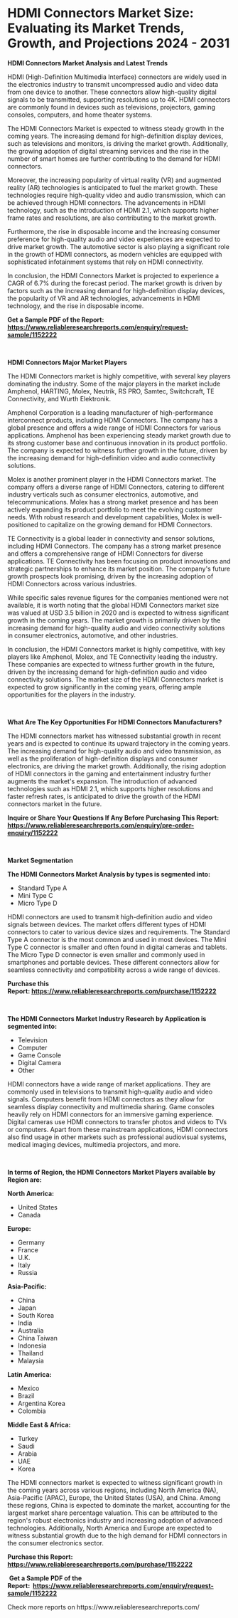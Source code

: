 <p><h1>HDMI Connectors Market Size: Evaluating its Market Trends, Growth, and Projections 2024 - 2031</h1></p><p><strong>HDMI Connectors Market Analysis and Latest Trends</strong></p>
<p><p>HDMI (High-Definition Multimedia Interface) connectors are widely used in the electronics industry to transmit uncompressed audio and video data from one device to another. These connectors allow high-quality digital signals to be transmitted, supporting resolutions up to 4K. HDMI connectors are commonly found in devices such as televisions, projectors, gaming consoles, computers, and home theater systems.</p><p>The HDMI Connectors Market is expected to witness steady growth in the coming years. The increasing demand for high-definition display devices, such as televisions and monitors, is driving the market growth. Additionally, the growing adoption of digital streaming services and the rise in the number of smart homes are further contributing to the demand for HDMI connectors.</p><p>Moreover, the increasing popularity of virtual reality (VR) and augmented reality (AR) technologies is anticipated to fuel the market growth. These technologies require high-quality video and audio transmission, which can be achieved through HDMI connectors. The advancements in HDMI technology, such as the introduction of HDMI 2.1, which supports higher frame rates and resolutions, are also contributing to the market growth.</p><p>Furthermore, the rise in disposable income and the increasing consumer preference for high-quality audio and video experiences are expected to drive market growth. The automotive sector is also playing a significant role in the growth of HDMI connectors, as modern vehicles are equipped with sophisticated infotainment systems that rely on HDMI connectivity.</p><p>In conclusion, the HDMI Connectors Market is projected to experience a CAGR of 6.7% during the forecast period. The market growth is driven by factors such as the increasing demand for high-definition display devices, the popularity of VR and AR technologies, advancements in HDMI technology, and the rise in disposable income.</p></p>
<p><strong>Get a Sample PDF of the Report:&nbsp; <a href="https://www.reliableresearchreports.com/enquiry/request-sample/1152222">https://www.reliableresearchreports.com/enquiry/request-sample/1152222</a></strong></p>
<p>&nbsp;</p>
<p><strong>HDMI Connectors Major Market Players</strong></p>
<p><p>The HDMI Connectors market is highly competitive, with several key players dominating the industry. Some of the major players in the market include Amphenol, HARTING, Molex, Neutrik, RS PRO, Samtec, Switchcraft, TE Connectivity, and Wurth Elektronik.</p><p>Amphenol Corporation is a leading manufacturer of high-performance interconnect products, including HDMI Connectors. The company has a global presence and offers a wide range of HDMI Connectors for various applications. Amphenol has been experiencing steady market growth due to its strong customer base and continuous innovation in its product portfolio. The company is expected to witness further growth in the future, driven by the increasing demand for high-definition video and audio connectivity solutions.</p><p>Molex is another prominent player in the HDMI Connectors market. The company offers a diverse range of HDMI Connectors, catering to different industry verticals such as consumer electronics, automotive, and telecommunications. Molex has a strong market presence and has been actively expanding its product portfolio to meet the evolving customer needs. With robust research and development capabilities, Molex is well-positioned to capitalize on the growing demand for HDMI Connectors.</p><p>TE Connectivity is a global leader in connectivity and sensor solutions, including HDMI Connectors. The company has a strong market presence and offers a comprehensive range of HDMI Connectors for diverse applications. TE Connectivity has been focusing on product innovations and strategic partnerships to enhance its market position. The company's future growth prospects look promising, driven by the increasing adoption of HDMI Connectors across various industries.</p><p>While specific sales revenue figures for the companies mentioned were not available, it is worth noting that the global HDMI Connectors market size was valued at USD 3.5 billion in 2020 and is expected to witness significant growth in the coming years. The market growth is primarily driven by the increasing demand for high-quality audio and video connectivity solutions in consumer electronics, automotive, and other industries.</p><p>In conclusion, the HDMI Connectors market is highly competitive, with key players like Amphenol, Molex, and TE Connectivity leading the industry. These companies are expected to witness further growth in the future, driven by the increasing demand for high-definition audio and video connectivity solutions. The market size of the HDMI Connectors market is expected to grow significantly in the coming years, offering ample opportunities for the players in the industry.</p></p>
<p>&nbsp;</p>
<p><strong>What Are The Key Opportunities For HDMI Connectors Manufacturers?</strong></p>
<p><p>The HDMI connectors market has witnessed substantial growth in recent years and is expected to continue its upward trajectory in the coming years. The increasing demand for high-quality audio and video transmission, as well as the proliferation of high-definition displays and consumer electronics, are driving the market growth. Additionally, the rising adoption of HDMI connectors in the gaming and entertainment industry further augments the market's expansion. The introduction of advanced technologies such as HDMI 2.1, which supports higher resolutions and faster refresh rates, is anticipated to drive the growth of the HDMI connectors market in the future.</p></p>
<p><strong>Inquire or Share Your Questions If Any Before Purchasing This Report: <a href="https://www.reliableresearchreports.com/enquiry/pre-order-enquiry/1152222">https://www.reliableresearchreports.com/enquiry/pre-order-enquiry/1152222</a></strong></p>
<p>&nbsp;</p>
<p><strong>Market Segmentation</strong></p>
<p><strong>The HDMI Connectors Market Analysis by types is segmented into:</strong></p>
<p><ul><li>Standard Type A</li><li>Mini Type C</li><li>Micro Type D</li></ul></p>
<p><p>HDMI connectors are used to transmit high-definition audio and video signals between devices. The market offers different types of HDMI connectors to cater to various device sizes and requirements. The Standard Type A connector is the most common and used in most devices. The Mini Type C connector is smaller and often found in digital cameras and tablets. The Micro Type D connector is even smaller and commonly used in smartphones and portable devices. These different connectors allow for seamless connectivity and compatibility across a wide range of devices.</p></p>
<p><strong>Purchase this Report:&nbsp;<a href="https://www.reliableresearchreports.com/purchase/1152222">https://www.reliableresearchreports.com/purchase/1152222</a></strong></p>
<p>&nbsp;</p>
<p><strong>The HDMI Connectors Market Industry Research by Application is segmented into:</strong></p>
<p><ul><li>Television</li><li>Computer</li><li>Game Console</li><li>Digital Camera</li><li>Other</li></ul></p>
<p><p>HDMI connectors have a wide range of market applications. They are commonly used in televisions to transmit high-quality audio and video signals. Computers benefit from HDMI connectors as they allow for seamless display connectivity and multimedia sharing. Game consoles heavily rely on HDMI connectors for an immersive gaming experience. Digital cameras use HDMI connectors to transfer photos and videos to TVs or computers. Apart from these mainstream applications, HDMI connectors also find usage in other markets such as professional audiovisual systems, medical imaging devices, multimedia projectors, and more.</p></p>
<p>&nbsp;</p>
<p><strong>In terms of Region, the HDMI Connectors Market Players available by Region are:</strong></p>
<p>
    <p> <strong> North America: </strong>
        <ul>
            <li>United States</li>
            <li>Canada</li>
        </ul>
        </p> 
    <p> <strong> Europe: </strong>
        <ul>
            <li>Germany</li>
            <li>France</li>
            <li>U.K.</li>
            <li>Italy</li>
            <li>Russia</li>
        </ul>
        </p> 
    <p> <strong> Asia-Pacific: </strong>
        <ul>
            <li>China</li>
            <li>Japan</li>
            <li>South Korea</li>
            <li>India</li>
            <li>Australia</li>
            <li>China Taiwan</li>
            <li>Indonesia</li>
            <li>Thailand</li>
            <li>Malaysia</li>
        </ul>
        </p> 
    <p> <strong> Latin America: </strong>
        <ul>
            <li>Mexico</li>
            <li>Brazil</li>
            <li>Argentina Korea</li>
            <li>Colombia</li>
        </ul>
        </p> 
    <p> <strong> Middle East & Africa: </strong>
        <ul>
            <li>Turkey</li>
            <li>Saudi</li>
            <li>Arabia</li>
            <li>UAE</li>
            <li>Korea</li>
        </ul>
    </p>
    </p>
<p><p>The HDMI connectors market is expected to witness significant growth in the coming years across various regions, including North America (NA), Asia-Pacific (APAC), Europe, the United States (USA), and China. Among these regions, China is expected to dominate the market, accounting for the largest market share percentage valuation. This can be attributed to the region's robust electronics industry and increasing adoption of advanced technologies. Additionally, North America and Europe are expected to witness substantial growth due to the high demand for HDMI connectors in the consumer electronics sector.</p></p>
<p><strong>Purchase this Report: <a href="https://www.reliableresearchreports.com/purchase/1152222">https://www.reliableresearchreports.com/purchase/1152222</a></strong></p>
<p>&nbsp;<strong>Get a Sample PDF of the Report:&nbsp;&nbsp;<a href="https://www.reliableresearchreports.com/enquiry/request-sample/1152222">https://www.reliableresearchreports.com/enquiry/request-sample/1152222</a></strong></p>
<p><strong></strong></p>
<p>Check more reports on https://www.reliableresearchreports.com/</p>